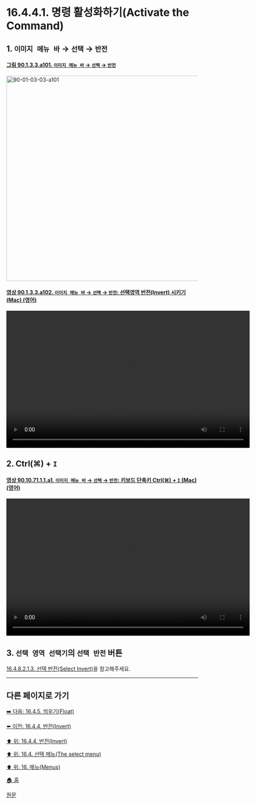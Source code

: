 # 16.4.4.1. 명령 활성화하기(Activate the Command)

<a id="16-04-04-01-s1"></a>

## 1. `이미지 메뉴 바` → `선택` → `반전`

<a id="90-01-03-03-a101"></a>

#### [그림 90.1.3.3.a101. `이미지 메뉴 바` → `선택` → `반전`](./90-01-03-03-invert.md#90-01-03-03-a101)
<img width="934" height="539" alt="90-01-03-03-a101" src="https://github.com/user-attachments/assets/65a0dffe-a49c-423c-ba76-0d0a1ea2cced" />

<a id="90-01-03-03-a102"></a>

#### [영상 90.1.3.3.a102. `이미지 메뉴 바` → `선택` → `반전`: 선택영역 반전(Invert) 시키기 (Mac) (영어)](./90-01-03-03-invert.md#90-01-03-03-a102)
<video controls="controls" width="640" height="360" environment="MacOS:Sonoma 14.2.1 GIMP 2.10.36" src="https://github.com/wonder13662/gimp/assets/15767104/6a9c1486-e342-4b0f-955d-c4f058f834ff"></video>

<a id="16-04-04-01-s2"></a>

## 2. Ctrl(⌘) + `I`

<a id="90-10-71-01-01-a1"></a>

#### [영상 90.10.71.1.1.a1. `이미지 메뉴 바` → `선택` → `반전`: 키보드 단축키 Ctrl(⌘) + `I` (Mac) (영어)](./90-10-71-01-01-ctrl_i.md#90-10-71-01-01-a1)
<video controls="controls" width="640" height="360" src="https://github.com/wonder13662/gimp/assets/15767104/ce0dd549-3101-4ca7-84f1-1ca53a3dc54b"></video>

<a id="16-04-04-01-s3"></a>

## 3. `선택 영역 선택기`의 `선택 반전` 버튼
[16.4.8.2.1.3. 선택 반전(Select Invert)](./16-04-08-02-01-03-select_invert.md)을 참고해주세요.

***

## 다른 페이지로 가기

[➡️ 다음: 16.4.5. 띄우기(Float)](./16-04-05-float.md)

[⬅️ 이전: 16.4.4. 반전(Invert)](./16-04-04-00-invert.md)

[⬆️ 위: 16.4.4. 반전(Invert)](./16-04-04-00-invert.md)

[⬆️ 위: 16.4. 선택 메뉴(The select menu)](./16-04-00-the-select-menu.md)

[⬆️ 위: 16. 메뉴(Menus)](./16-00-menus.md)

[🏠 홈](./00-home.md)

[원문](https://docs.gimp.org/2.10/ko/gimp-selection-invert.html#idm24522)